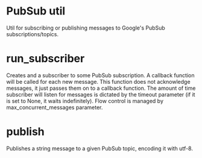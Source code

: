 # PubSub util

Util for subscribing or publishing messages to Google's PubSub subscriptions/topics.

# run_subscriber

Creates and a subscriber to some PubSub subscription. A callback function will be called for each new message. This 
function does not acknowledge messages, it just passes them on to a callback function. The amount of time subscriber
will listen for messages is dictated by the timeout parameter (if it is set to None, it waits indefinitely). Flow 
control is managed by max_concurrent_messages parameter.

# publish

Publishes a string message to a given PubSub topic, encoding it with utf-8. 
